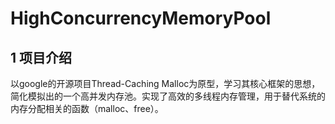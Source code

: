 # HighConcurrencyMemoryPool
## 1 项目介绍

以google的开源项目Thread-Caching Malloc为原型，学习其核心框架的思想，简化模拟出的一个高并发内存池。实现了高效的多线程内存管理，用于替代系统的内存分配相关的函数（malloc、free）。



